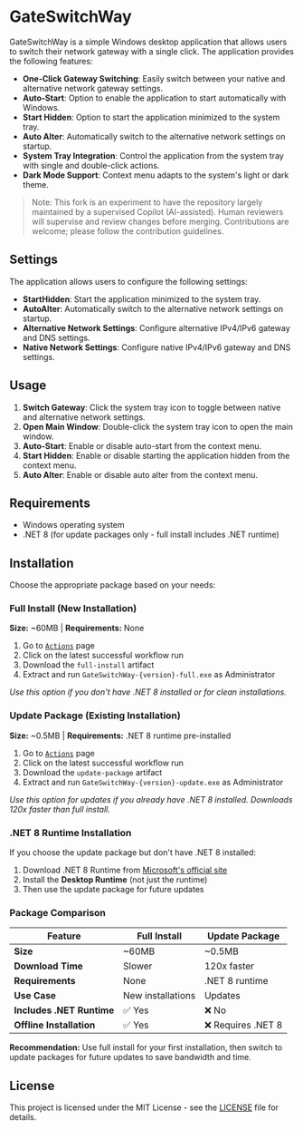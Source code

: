 # GateSwitchWay

GateSwitchWay is a simple Windows desktop application that allows users to switch their network gateway with a single click. The application provides the following features:

- **One-Click Gateway Switching**: Easily switch between your native and alternative network gateway settings.
- **Auto-Start**: Option to enable the application to start automatically with Windows.
- **Start Hidden**: Option to start the application minimized to the system tray.
- **Auto Alter**: Automatically switch to the alternative network settings on startup.
- **System Tray Integration**: Control the application from the system tray with single and double-click actions.
- **Dark Mode Support**: Context menu adapts to the system's light or dark theme.

> Note: This fork is an experiment to have the repository largely maintained by a supervised Copilot (AI-assisted). Human reviewers will supervise and review changes before merging. Contributions are welcome; please follow the contribution guidelines.

## Settings

The application allows users to configure the following settings:
- **StartHidden**: Start the application minimized to the system tray.
- **AutoAlter**: Automatically switch to the alternative network settings on startup.
- **Alternative Network Settings**: Configure alternative IPv4/IPv6 gateway and DNS settings.
- **Native Network Settings**: Configure native IPv4/IPv6 gateway and DNS settings.

## Usage

1. **Switch Gateway**: Click the system tray icon to toggle between native and alternative network settings.
2. **Open Main Window**: Double-click the system tray icon to open the main window.
3. **Auto-Start**: Enable or disable auto-start from the context menu.
4. **Start Hidden**: Enable or disable starting the application hidden from the context menu.
5. **Auto Alter**: Enable or disable auto alter from the context menu.

## Requirements

- Windows operating system
- .NET 8 (for update packages only - full install includes .NET runtime)

## Installation

Choose the appropriate package based on your needs:

### Full Install (New Installation)
**Size:** ~60MB | **Requirements:** None

1. Go to [`Actions`](https://github.com/lsd-techno/GateSwitchWay/actions) page
2. Click on the latest successful workflow run
3. Download the `full-install` artifact
4. Extract and run `GateSwitchWay-{version}-full.exe` as Administrator

*Use this option if you don't have .NET 8 installed or for clean installations.*

### Update Package (Existing Installation)
**Size:** ~0.5MB | **Requirements:** .NET 8 runtime pre-installed

1. Go to [`Actions`](https://github.com/lsd-techno/GateSwitchWay/actions) page
2. Click on the latest successful workflow run
3. Download the `update-package` artifact
4. Extract and run `GateSwitchWay-{version}-update.exe` as Administrator

*Use this option for updates if you already have .NET 8 installed. Downloads 120x faster than full install.*

### .NET 8 Runtime Installation
If you choose the update package but don't have .NET 8 installed:
1. Download .NET 8 Runtime from [Microsoft's official site](https://dotnet.microsoft.com/download/dotnet/8.0)
2. Install the **Desktop Runtime** (not just the runtime)
3. Then use the update package for future updates

### Package Comparison

| Feature | Full Install | Update Package |
|---------|-------------|----------------|
| **Size** | ~60MB | ~0.5MB |
| **Download Time** | Slower | 120x faster |
| **Requirements** | None | .NET 8 runtime |
| **Use Case** | New installations | Updates |
| **Includes .NET Runtime** | ✅ Yes | ❌ No |
| **Offline Installation** | ✅ Yes | ❌ Requires .NET 8 |

**Recommendation:** Use full install for your first installation, then switch to update packages for future updates to save bandwidth and time.

## License

This project is licensed under the MIT License - see the [LICENSE](LICENSE.txt) file for details.

